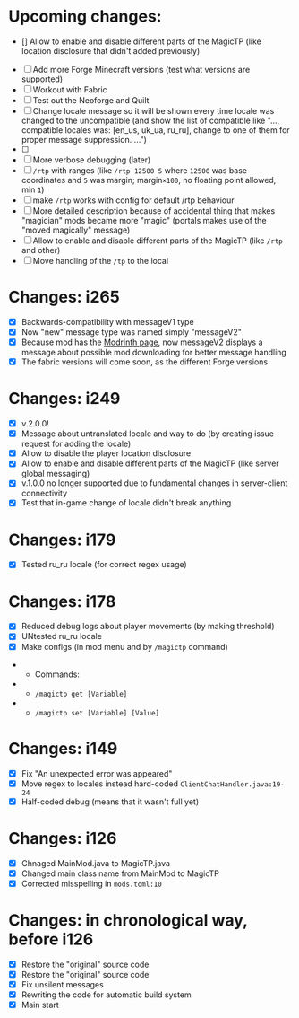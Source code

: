 # Upcoming changes:
- [] Allow to enable and disable different parts of the MagicTP (like location disclosure that didn't added previously)
- [ ] Add more Forge Minecraft versions (test what versions are supported)
- [ ] Workout with Fabric
- [ ] Test out the Neoforge and Quilt
- [ ] Change locale message so it will be shown every time locale was changed to the uncompatible (and show the list of compatible like "..., compatible locales was: [en_us, uk_ua, ru_ru], change to one of them for proper message suppression. ...")
- [ ] 
- [ ] More verbose debugging (later)
- [ ] `/rtp` with ranges (like `/rtp 12500 5` where `12500` was base coordinates and `5` was margin; margin`×100`, no floating point allowed, min `1`)
- [ ] make `/rtp` works with config for default /rtp behaviour 
- [ ] More detailed description because of accidental thing that makes "magician" mods became more "magic" (portals makes use of the "moved magically" message)
- [ ] Allow to enable and disable different parts of the MagicTP (like `/rtp` and other)
- [ ] Move handling of the `/tp` to the local

# Changes: i265
- [x] Backwards-compatibility with messageV1 type
- [x] Now "new" message type was named simply "messageV2"
- [x] Because mod has the [Modrinth page](https://modrinth.com/mod/magictp), now messageV2 displays a message about possible mod downloading for better message handling
- [x] The fabric versions will come soon, as the different Forge versions

# Changes: i249
- [x] v.2.0.0!
- [x] Message about untranslated locale and way to do (by creating issue request for adding the locale)
- [x] Allow to disable the player location disclosure
- [x] Allow to enable and disable different parts of the MagicTP (like server global messaging)
- [x] v.1.0.0 no longer supported due to fundamental changes in server-client connectivity
- [x] Test that in-game change of locale didn't break anything

# Changes: i179
- [x] Tested ru_ru locale (for correct regex usage)

# Changes: i178
- [x] Reduced debug logs about player movements (by making threshold)
- [x] UNtested ru_ru locale
- [x] Make configs (in mod menu and by `/magictp` command)
- - Commands:
- - `/magictp get [Variable]`
- - `/magictp set [Variable] [Value]`

# Changes: i149
- [x] Fix "An unexpected error was appeared"
- [x] Move regex to locales instead hard-coded `ClientChatHandler.java:19-24`
- [x] Half-coded debug (means that it wasn't full yet)

# Changes: i126
- [x] Chnaged MainMod.java to MagicTP.java
- [x] Changed main class name from MainMod to MagicTP
- [x] Corrected misspelling in `mods.toml:10`

# Changes: in chronological way, before i126
- [x] Restore the "original" source code
- [x] Restore the "original" source code
- [x] Fix unsilent messages
- [x] Rewriting the code for automatic build system
- [x] Main start